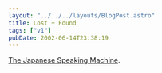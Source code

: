 ```yaml
---
layout: "../../../layouts/BlogPost.astro"
title: Lost + Found
tags: ["v1"]
pubDate: 2002-06-14T23:38:19
---
```


[The Japanese Speaking Machine][1].

[1]: http://www.fontgraphic.com/zx26/sp.html
